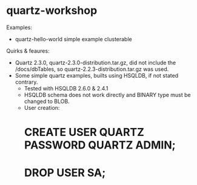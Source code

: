 # quartz-workshop

Examples:

* quartz-hello-world simple example clusterable

Quirks & feaures:

* Quartz 2.3.0, quartz-2.3.0-distribution.tar.gz, did not include the /docs/dbTables, so quartz-2.2.3-distribution.tar.gz was used.
* Some simple quartz examples, builts using HSQLDB, if not stated contrary.
    - Tested with HSQLDB 2.6.0 & 2.4.1
    - HSQLDB schema does not work directly and BINARY type must be changed to BLOB.
    - User creation:
        # CREATE USER QUARTZ PASSWORD QUARTZ ADMIN;
        # DROP USER SA;

